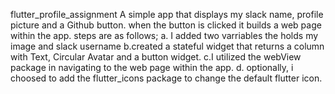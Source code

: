 flutter_profile_assignment
A simple app that displays my slack name, profile picture and a Github button. when the button is clicked it builds a web page within the app. steps are as follows; a. I added two varriables the holds my image and slack username b.created a stateful widget that returns a column with Text, Circular Avatar and a button widget. c.I utilized the webView package in navigating to the web page within the app. d. optionally, i choosed to add the flutter_icons package to change the default flutter icon.
